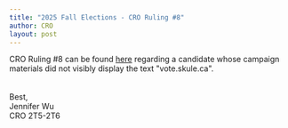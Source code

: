 ```yaml
---
title: "2025 Fall Elections - CRO Ruling #8"
author: CRO
layout: post
---
```


CRO Ruling #8 can be found <a href="https://docs.google.com/document/d/1_41BAbPgfv2zZtYU6NCVjIRfTkA2hZ6rwuUpk54n0i8/edit?tab=t.0">here</a> regarding a candidate whose campaign materials did not visibly display the text "vote.skule.ca".  
<br><br>
Best,<br>
Jennifer Wu<br>
CRO 2T5-2T6
